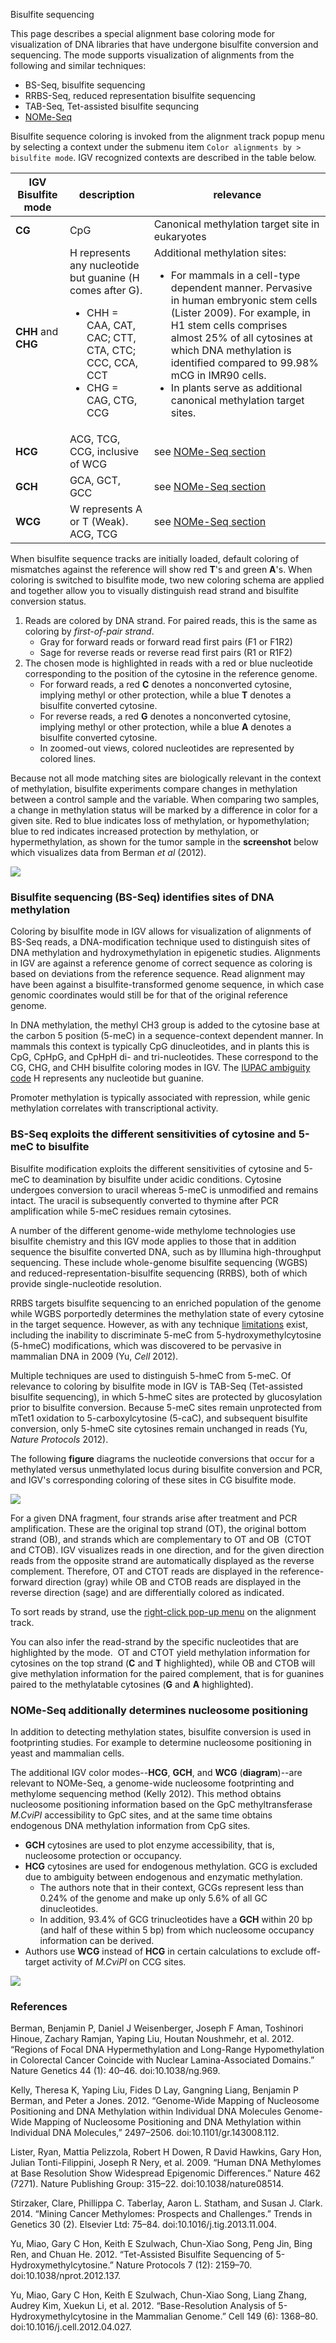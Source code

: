 <p class="page-title"> Bisulfite sequencing</p>

This page describes a special alignment base coloring mode for visualization of DNA
libraries that have undergone bisulfite conversion and sequencing. The mode supports visualization of alignments from
the following and similar techniques:

*   BS-Seq, bisulfite sequencing
*   RRBS-Seq, reduced representation bisulfite sequencing
*   TAB-Seq, Tet-assisted bisulfite sequncing
*   [NOMe-Seq](#NOMe-Seq)

Bisulfite sequence coloring is invoked from the alignment track popup menu by selecting a context under the submenu
item `Color alignments by > bisulfite mode`.  IGV recognized contexts are described in the table below.



| **IGV Bisulfite mode** | **description**                                                                                                                                        | **relevance**                                                                                                                                                                                                                                                                                                                                                                   |
|--------- |--------------------------------------------------------------------------------------------------------------------------------------------------------|---------------------------------------------------------------------------------------------------------------------------------------------------------------------------------------------------------------------------------------------------------------------------------------------------------------------------------------------------------------------------------| 
|  **CG** | CpG                                                                                                                                                    | Canonical methylation target site in eukaryotes                                                                                                                                                                                                                                                                                                                                 |
| **CHH** and **CHG** | H represents any nucleotide but guanine (H comes after G).<ul><li>CHH = CAA, CAT, CAC; CTT, CTA, CTC; CCC, CCA, CCT </li><li>CHG = CAG, CTG, CCG</li>  | Additional methylation sites: <ul><li>For mammals in a cell-type dependent manner. Pervasive in human embryonic stem cells (Lister 2009). For example, in H1 stem cells comprises almost 25% of all cytosines at which DNA methylation is identified compared to 99.98% mCG in IMR90 cells.</li><li>In plants serve as additional canonical methylation target sites.</li></ul> 
| **HCG** | ACG, TCG, CCG, inclusive of WCG | see [NOMe-Seq section](#nome-seq-additionally-determines-nucleosome-positioning)                                                                                                                                                                                                                                                                                                                                               |
| **GCH** | GCA, GCT, GCC | see [NOMe-Seq section](#nome-seq-additionally-determines-nucleosome-positioning)                                                                                                                                                                                                                                                                                                                                               |
| **WCG** | W represents A or T (Weak).  ACG, TCG | see [NOMe-Seq section](#nome-seq-additionally-determines-nucleosome-positioning)                                                                                                                                                                                                                                                                                                |

When bisulfite sequence tracks are initially loaded, default coloring of mismatches against the reference will show 
red **T**'s and green **A**'s. When coloring is switched to bisulfite mode, two new coloring schema are applied and 
together allow you to visually distinguish read strand and bisulfite conversion status.

1.  Reads are colored by DNA strand. For paired reads, this is the same as coloring by _first-of-pair strand_.
    *   Gray for forward reads or forward read first pairs (F1 or F1R2)
    *   Sage for reverse reads or reverse read first pairs (R1 or R1F2)
2.  The chosen mode is highlighted in reads with a red or blue nucleotide corresponding to the position of the cytosine in the reference genome.
    *   For forward reads, a red **C** denotes a nonconverted cytosine, implying methyl or other protection, while a blue **T** denotes a bisulfite converted cytosine.
    *   For reverse reads, a red **G** denotes a nonconverted cytosine, implying methyl or other protection, while a blue **A** denotes a bisulfite converted cytosine.
    *   In zoomed-out views, colored nucleotides are represented by colored lines.

Because not all mode matching sites are biologically relevant in the context of methylation, bisulfite experiments 
compare changes in methylation between a control sample and the variable. When comparing two samples, a change in 
methylation status will be marked by a difference in color for a given site. Red to blue indicates loss of methylation, 
or hypomethylation; blue to red indicates increased protection by methylation, or hypermethylation, as shown for 
the tumor sample in the **screenshot** below which visualizes data from Berman _et al_ (2012).

![](../../img/BermanNatGenet2011%202015-02-11%2014.31.21.png)

### Bisulfite sequencing (BS-Seq) identifies sites of DNA methylation

Coloring by bisulfite mode in IGV allows for visualization of alignments of BS-Seq reads, a DNA-modification 
technique used to distinguish sites of DNA methylation and hydroxymethylation in epigenetic studies. Alignments 
in IGV are against a reference genome of correct sequence as coloring is based on deviations from the reference 
sequence. Read alignment may have been against a bisulfite-transformed genome sequence, in which case genomic 
coordinates would still be for that of the original reference genome.

In DNA methylation, the methyl CH3 group is added to the cytosine base at the carbon 5 position (5-meC) in a 
sequence-context dependent manner. In mammals this context is typically CpG dinucleotides, and in plants this is CpG, 
CpHpG, and CpHpH di- and tri-nucleotides. These correspond to the CG, CHG, and CHH bisulfite coloring modes in IGV. 
The [IUPAC ambiguity code](http://en.wikipedia.org/wiki/Nucleic_acid_notation) H represents any nucleotide but guanine.

Promoter methylation is typically associated with repression, while genic methylation correlates with transcriptional activity.

### BS-Seq exploits the different sensitivities of cytosine and 5-meC to bisulfite

Bisulfite modification exploits the different sensitivities of cytosine and 5-meC to deamination by bisulfite under 
acidic conditions. Cytosine undergoes conversion to uracil whereas 5-meC is unmodified and remains intact. The uracil 
is subsequently converted to thymine after PCR amplification while 5-meC residues remain cytosines.

A number of the different genome-wide methylome technologies use bisulfite chemistry and this IGV mode applies to those 
that in addition sequence the bisulfite converted DNA, such as by Illumina high-throughput sequencing. These include 
whole-genome bisulfite sequencing (WGBS) and reduced-representation-bisulfite sequencing (RRBS), both of which provide 
single-nucleotide resolution.

RRBS targets bisulfite sequencing to an enriched population of the genome while WGBS porportedly determines the 
methylation state of every cytosine in the target sequence. However, as with any technique 
[limitations](http://en.wikipedia.org/wiki/Bisulfite_sequencing#Limitations) exist, including the inability to 
discriminate 5-meC from 5-hydroxymethylcytosine (5-hmeC) modifications, which was discovered to be pervasive in 
mammalian DNA in 2009 (Yu, _Cell_ 2012).

Multiple techniques are used to distinguish 5-hmeC from 5-meC. Of relevance to coloring by bisulfite mode in IGV is 
TAB-Seq (Tet-assisted bisulfite sequencing), in which 5-hmeC sites are protected by glucosylation prior to bisulfite 
conversion. Because 5-meC sites remain unprotected from mTet1 oxidation to 5-carboxylcytosine (5-caC), and subsequent 
bisulfite conversion, only 5-hmeC site cytosines remain unchanged in reads (Yu, _Nature Protocols_ 2012).

The following **figure** diagrams the nucleotide conversions that occur for a methylated versus unmethylated locus 
during bisulfite conversion and PCR, and IGV's corresponding coloring of these sites in CG bisulfite mode.

![](../../img/SL_IGV_bisulfiteflow2.png)

For a given DNA fragment, four strands arise after treatment and PCR amplification. These are the original top strand (OT), 
the original bottom strand (OB), and strands which are complementary to OT and OB  (CTOT and CTOB). IGV visualizes 
reads in one direction, and for the given direction reads from the opposite strand are automatically displayed as the 
reverse complement. Therefore, OT and CTOT reads are displayed in the reference-forward direction (gray) while OB and 
CTOB reads are displayed in the reverse direction (sage) and are differentially colored as indicated.

To sort reads by strand, use the [right-click pop-up menu](http://www.broadinstitute.org/software/igv/PopupMenus#Alignmenttrack) 
on the alignment track.

You can also infer the read-strand by the specific nucleotides that are highlighted by the mode.  OT and CTOT yield 
methylation information for cytosines on the top strand (**C** and **T** highlighted), while OB and CTOB will give 
methylation information for the paired complement, that is for guanines paired to the methylatable cytosines 
(**G** and **A** highlighted).

### NOMe-Seq additionally determines nucleosome positioning

In addition to detecting methylation states, bisulfite conversion is used in footprinting studies. For example to 
determine nucleosome positioning in yeast and mammalian cells.

The additional IGV color modes--**HCG**, **GCH**, and **WCG** (**diagram**)--are relevant to NOMe-Seq, a genome-wide 
nucleosome footprinting and methylome sequencing method (Kelly 2012). This method obtains nucleosome positioning 
information based on the GpC methyltransferase _M.CviPI_ accessibility to GpC sites, and at the same time obtains 
endogenous DNA methylation information from CpG sites.

*   **GCH** cytosines are used to plot enzyme accessibility, that is, nucleosome protection or occupancy.
*   **HCG** cytosines are used for endogenous methylation. GCG is excluded due to ambiguity between endogenous and enzymatic methylation.
    *   The authors note that in their context, GCGs represent less than 0.24% of the genome and make up only 5.6% of all GC dinucleotides.
    *   In addition, 93.4% of GCG trinucleotides have a **GCH** within 20 bp (and half of these within 5 bp) from which nucleosome occupancy information can be derived.
*   Authors use **WCG** instead of **HCG** in certain calculations to exclude off-target activity of _M.CviPI_ on CCG sites.

![](../../img/SL_IGV_bisulfite_sm.png)

### References

Berman, Benjamin P, Daniel J Weisenberger, Joseph F Aman, Toshinori Hinoue, Zachary Ramjan, Yaping Liu, Houtan Noushmehr, 
et al. 2012. “Regions of Focal DNA Hypermethylation and Long-Range Hypomethylation in Colorectal Cancer Coincide with 
Nuclear Lamina-Associated Domains.” Nature Genetics 44 (1): 40–46. doi:10.1038/ng.969.

Kelly, Theresa K, Yaping Liu, Fides D Lay, Gangning Liang, Benjamin P Berman, and Peter a Jones. 2012. “Genome-Wide 
Mapping of Nucleosome Positioning and DNA Methylation within Individual DNA Molecules Genome-Wide Mapping of Nucleosome 
Positioning and DNA Methylation within Individual DNA Molecules,” 2497–2506. doi:10.1101/gr.143008.112.

Lister, Ryan, Mattia Pelizzola, Robert H Dowen, R David Hawkins, Gary Hon, Julian Tonti-Filippini, Joseph R Nery, 
et al. 2009. “Human DNA Methylomes at Base Resolution Show Widespread Epigenomic Differences.” Nature 462 (7271). 
Nature Publishing Group: 315–22. doi:10.1038/nature08514.

Stirzaker, Clare, Phillippa C. Taberlay, Aaron L. Statham, and Susan J. Clark. 2014. “Mining Cancer Methylomes: 
Prospects and Challenges.” Trends in Genetics 30 (2). Elsevier Ltd: 75–84. doi:10.1016/j.tig.2013.11.004.

Yu, Miao, Gary C Hon, Keith E Szulwach, Chun-Xiao Song, Peng Jin, Bing Ren, and Chuan He. 2012. “Tet-Assisted Bisulfite 
Sequencing of 5-Hydroxymethylcytosine.” Nature Protocols 7 (12): 2159–70. doi:10.1038/nprot.2012.137.

Yu, Miao, Gary C Hon, Keith E Szulwach, Chun-Xiao Song, Liang Zhang, Audrey Kim, Xuekun Li, et al. 2012. “Base-Resolution 
Analysis of 5-Hydroxymethylcytosine in the Mammalian Genome.” Cell 149 (6): 1368–80. doi:10.1016/j.cell.2012.04.027.






